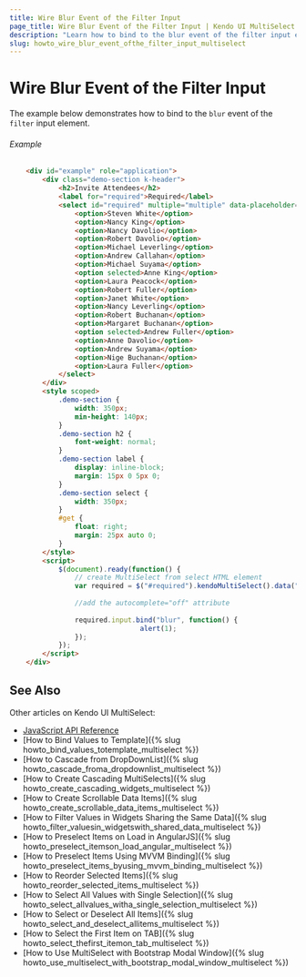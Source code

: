 ```yaml
---
title: Wire Blur Event of the Filter Input
page_title: Wire Blur Event of the Filter Input | Kendo UI MultiSelect Widget
description: "Learn how to bind to the blur event of the filter input element in the Kendo UI MultiSelect widget."
slug: howto_wire_blur_event_ofthe_filtеr_input_multiselect
---
```


# Wire Blur Event of the Filter Input

The example below demonstrates how to bind to the `blur` event of the `filter` input element.

###### Example

```html
    <div id="example" role="application">
        <div class="demo-section k-header">
            <h2>Invite Attendees</h2>
            <label for="required">Required</label>
            <select id="required" multiple="multiple" data-placeholder="Select attendees...">
                <option>Steven White</option>
                <option>Nancy King</option>
                <option>Nancy Davolio</option>
                <option>Robert Davolio</option>
                <option>Michael Leverling</option>
                <option>Andrew Callahan</option>
                <option>Michael Suyama</option>
                <option selected>Anne King</option>
                <option>Laura Peacock</option>
                <option>Robert Fuller</option>
                <option>Janet White</option>
                <option>Nancy Leverling</option>
                <option>Robert Buchanan</option>
                <option>Margaret Buchanan</option>
                <option selected>Andrew Fuller</option>
                <option>Anne Davolio</option>
                <option>Andrew Suyama</option>
                <option>Nige Buchanan</option>
                <option>Laura Fuller</option>
            </select>
        </div>
        <style scoped>
            .demo-section {
                width: 350px;
                min-height: 140px;
            }
            .demo-section h2 {
                font-weight: normal;
            }
            .demo-section label {
                display: inline-block;
                margin: 15px 0 5px 0;
            }
            .demo-section select {
                width: 350px;
            }
            #get {
                float: right;
                margin: 25px auto 0;
            }
        </style>
        <script>
            $(document).ready(function() {
                // create MultiSelect from select HTML element
                var required = $("#required").kendoMultiSelect().data("kendoMultiSelect");
              
                //add the autocomplete="off" attribute
              
                required.input.bind("blur", function() {
                                alert(1);
                });
            });
        </script>
    </div>
```

## See Also

Other articles on Kendo UI MultiSelect:

* [JavaScript API Reference](/api/javascript/ui/multiselect)
* [How to Bind Values to Template]({% slug howto_bind_values_totemplate_multiselect %})
* [How to Cascade from DropDownList]({% slug howto_cascade_froma_dropdownlist_multiselect %})
* [How to Create Cascading MultiSelects]({% slug howto_create_cascading_widgets_multiselect %})
* [How to Create Scrollable Data Items]({% slug howto_create_scrollable_data_items_multiselect %})
* [How to Filter Values in Widgets Sharing the Same Data]({% slug howto_filter_valuesin_widgetswith_shared_data_multiselect %})
* [How to Preselect Items on Load in AngularJS]({% slug howto_preselect_itemson_load_angular_multiselect %})
* [How to Preselect Items Using MVVM Binding]({% slug howto_preselect_items_byusing_mvvm_binding_multiselect %})
* [How to Reorder Selected Items]({% slug howto_reorder_selected_items_multiselect %})
* [How to Select All Values with Single Selection]({% slug howto_select_allvalues_witha_single_selection_multiselect %})
* [How to Select or Deselect All Items]({% slug howto_select_and_deselect_allitems_multiselect %})
* [How to Select the First Item on TAB]({% slug howto_select_thefirst_itemon_tab_multiselect %})
* [How to Use MultiSelect with Bootstrap Modal Window]({% slug howto_use_multiselect_with_bootstrap_modal_window_multiselect %})